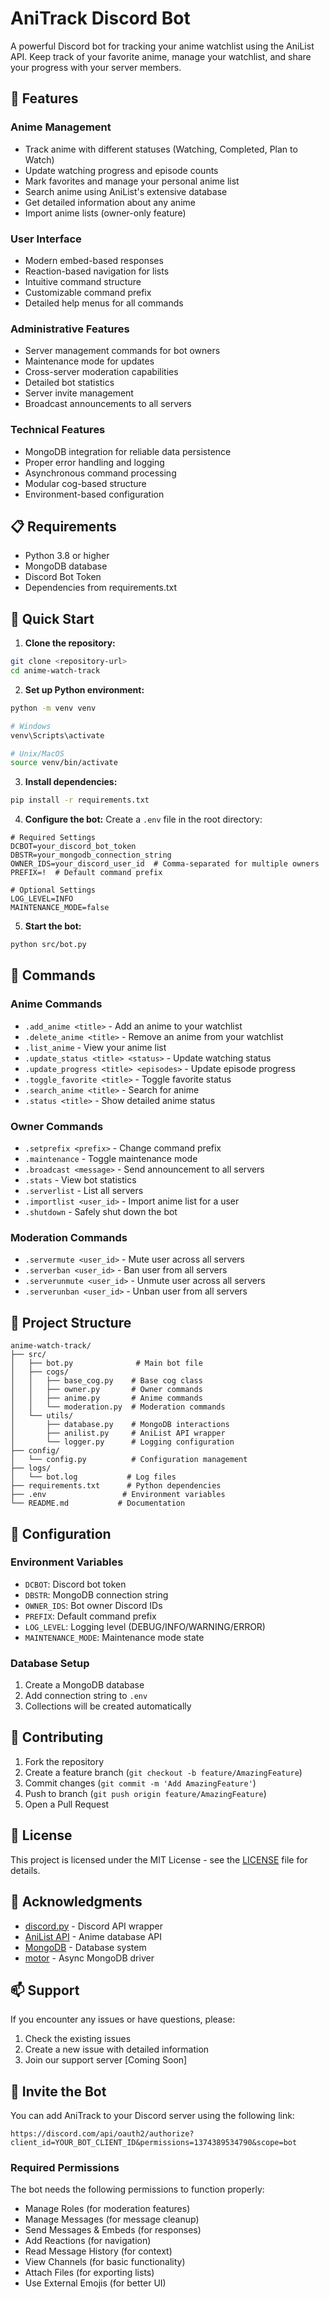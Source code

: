 # AniTrack Discord Bot

A powerful Discord bot for tracking your anime watchlist using the AniList API. Keep track of your favorite anime, manage your watchlist, and share your progress with your server members.

## 🌟 Features

### Anime Management
- Track anime with different statuses (Watching, Completed, Plan to Watch)
- Update watching progress and episode counts
- Mark favorites and manage your personal anime list
- Search anime using AniList's extensive database
- Get detailed information about any anime
- Import anime lists (owner-only feature)

### User Interface
- Modern embed-based responses
- Reaction-based navigation for lists
- Intuitive command structure
- Customizable command prefix
- Detailed help menus for all commands

### Administrative Features
- Server management commands for bot owners
- Maintenance mode for updates
- Cross-server moderation capabilities
- Detailed bot statistics
- Server invite management
- Broadcast announcements to all servers

### Technical Features
- MongoDB integration for reliable data persistence
- Proper error handling and logging
- Asynchronous command processing
- Modular cog-based structure
- Environment-based configuration

## 📋 Requirements

- Python 3.8 or higher
- MongoDB database
- Discord Bot Token
- Dependencies from requirements.txt

## 🚀 Quick Start

1. **Clone the repository:**
```bash
git clone <repository-url>
cd anime-watch-track
```

2. **Set up Python environment:**
```bash
python -m venv venv

# Windows
venv\Scripts\activate

# Unix/MacOS
source venv/bin/activate
```

3. **Install dependencies:**
```bash
pip install -r requirements.txt
```

4. **Configure the bot:**
Create a `.env` file in the root directory:
```env
# Required Settings
DCBOT=your_discord_bot_token
DBSTR=your_mongodb_connection_string
OWNER_IDS=your_discord_user_id  # Comma-separated for multiple owners
PREFIX=!  # Default command prefix

# Optional Settings
LOG_LEVEL=INFO
MAINTENANCE_MODE=false
```

5. **Start the bot:**
```bash
python src/bot.py
```

## 🎯 Commands

### Anime Commands
- `.add_anime <title>` - Add an anime to your watchlist
- `.delete_anime <title>` - Remove an anime from your watchlist
- `.list_anime` - View your anime list
- `.update_status <title> <status>` - Update watching status
- `.update_progress <title> <episodes>` - Update episode progress
- `.toggle_favorite <title>` - Toggle favorite status
- `.search_anime <title>` - Search for anime
- `.status <title>` - Show detailed anime status

### Owner Commands
- `.setprefix <prefix>` - Change command prefix
- `.maintenance` - Toggle maintenance mode
- `.broadcast <message>` - Send announcement to all servers
- `.stats` - View bot statistics
- `.serverlist` - List all servers
- `.importlist <user_id>` - Import anime list for a user
- `.shutdown` - Safely shut down the bot

### Moderation Commands
- `.servermute <user_id>` - Mute user across all servers
- `.serverban <user_id>` - Ban user from all servers
- `.serverunmute <user_id>` - Unmute user across all servers
- `.serverunban <user_id>` - Unban user from all servers

## 📁 Project Structure

```
anime-watch-track/
├── src/
│   ├── bot.py              # Main bot file
│   ├── cogs/
│   │   ├── base_cog.py    # Base cog class
│   │   ├── owner.py       # Owner commands
│   │   ├── anime.py       # Anime commands
│   │   └── moderation.py  # Moderation commands
│   └── utils/
│       ├── database.py    # MongoDB interactions
│       ├── anilist.py     # AniList API wrapper
│       └── logger.py      # Logging configuration
├── config/
│   └── config.py          # Configuration management
├── logs/
│   └── bot.log           # Log files
├── requirements.txt      # Python dependencies
├── .env                 # Environment variables
└── README.md           # Documentation
```

## 🔧 Configuration

### Environment Variables
- `DCBOT`: Discord bot token
- `DBSTR`: MongoDB connection string
- `OWNER_IDS`: Bot owner Discord IDs
- `PREFIX`: Default command prefix
- `LOG_LEVEL`: Logging level (DEBUG/INFO/WARNING/ERROR)
- `MAINTENANCE_MODE`: Maintenance mode state

### Database Setup
1. Create a MongoDB database
2. Add connection string to `.env`
3. Collections will be created automatically

## 🤝 Contributing

1. Fork the repository
2. Create a feature branch (`git checkout -b feature/AmazingFeature`)
3. Commit changes (`git commit -m 'Add AmazingFeature'`)
4. Push to branch (`git push origin feature/AmazingFeature`)
5. Open a Pull Request

## 📝 License

This project is licensed under the MIT License - see the [LICENSE](LICENSE) file for details.

## 🙏 Acknowledgments

- [discord.py](https://github.com/Rapptz/discord.py) - Discord API wrapper
- [AniList API](https://anilist.gitbook.io/anilist-apiv2-docs/) - Anime database API
- [MongoDB](https://www.mongodb.com/) - Database system
- [motor](https://motor.readthedocs.io/) - Async MongoDB driver

## 📫 Support

If you encounter any issues or have questions, please:
1. Check the existing issues
2. Create a new issue with detailed information
3. Join our support server [Coming Soon]

## 🤖 Invite the Bot

You can add AniTrack to your Discord server using the following link:

```
https://discord.com/api/oauth2/authorize?client_id=YOUR_BOT_CLIENT_ID&permissions=1374389534790&scope=bot
```
### Required Permissions
The bot needs the following permissions to function properly:
- Manage Roles (for moderation features)
- Manage Messages (for message cleanup)
- Send Messages & Embeds (for responses)
- Add Reactions (for navigation)
- Read Message History (for context)
- View Channels (for basic functionality)
- Attach Files (for exporting lists)
- Use External Emojis (for better UI) 